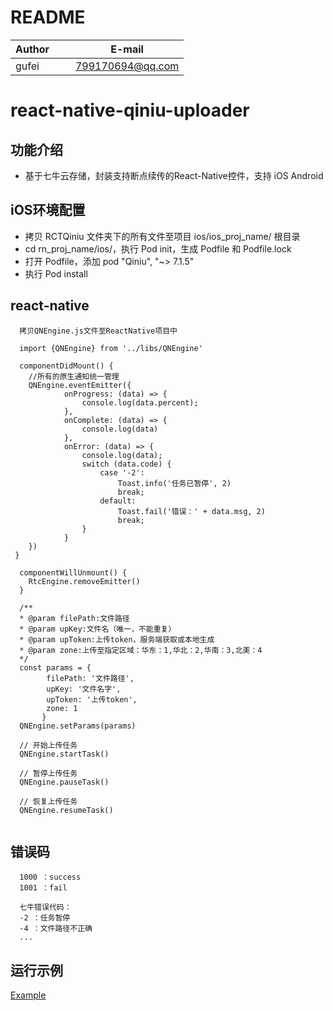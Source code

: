 # README
| Author        |     E-mail      |
| ------------- |:---------------:|
| gufei         | 799170694@qq.com|

# react-native-qiniu-uploader

## 功能介绍

- 基于七牛云存储，封装支持断点续传的React-Native控件，支持 iOS Android
 
 ## iOS环境配置

- 拷贝 RCTQiniu 文件夹下的所有文件至项目 ios/ios_proj_name/ 根目录
- cd rn_proj_name/ios/，执行 Pod init，生成 Podfile 和 Podfile.lock
- 打开 Podfile，添加 pod "Qiniu", "~> 7.1.5"
- 执行 Pod install

## react-native
```
  拷贝QNEngine.js文件至ReactNative项目中

  import {QNEngine} from '../libs/QNEngine'
  
  componentDidMount() {
    //所有的原生通知统一管理
    QNEngine.eventEmitter({
            onProgress: (data) => {
                console.log(data.percent);
            },
            onComplete: (data) => {
                console.log(data)
            },
            onError: (data) => {
                console.log(data);
                switch (data.code) {
                    case '-2':
                        Toast.info('任务已暂停', 2)
                        break;
                    default:
                        Toast.fail('错误：' + data.msg, 2)
                        break;
                }
            }        
    })    
 }

  componentWillUnmount() {
    RtcEngine.removeEmitter()
  }
  
  /**
  * @param filePath:文件路径
  * @param upKey:文件名（唯一，不能重复）
  * @param upToken:上传token，服务端获取或本地生成
  * @param zone:上传至指定区域：华东：1,华北：2,华南：3,北美：4
  */     
  const params = {
        filePath: '文件路径',
        upKey: '文件名字',
        upToken: '上传token',
        zone: 1
       }
  QNEngine.setParams(params)
  
  // 开始上传任务
  QNEngine.startTask()
  
  // 暂停上传任务
  QNEngine.pauseTask()
  
  // 恢复上传任务
  QNEngine.resumeTask()
  
```

## 错误码

```
  1000 ：success
  1001 ：fail

  七牛错误代码：
  -2 ：任务暂停
  -4 ：文件路径不正确
  ...
```

## 运行示例

[Example](https://github.com/midas-gufei/react-native-qiniu-uploader-demo)


